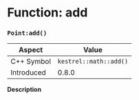 
# Function: add
### `Point:add()`

| Aspect | Value |
| --- | --- |
| C++ Symbol | `kestrel::math::add()` |
| Introduced | 0.8.0 |

**Description**


